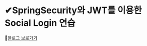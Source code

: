 ✔SpringSecurity와 JWT를 이용한 Social Login 연습
========================
👀[블로그 보로가기](https://velog.io/@rnqhstlr2297/Spring-Security%EC%99%80-JWT%EB%A5%BC-%EC%9D%B4%EC%9A%A9%ED%95%9C-Soical-Login-%EA%B5%AC%ED%98%84-refresh-%ED%86%A0%ED%81%B0-%EA%B4%80%EB%A6%AC)
